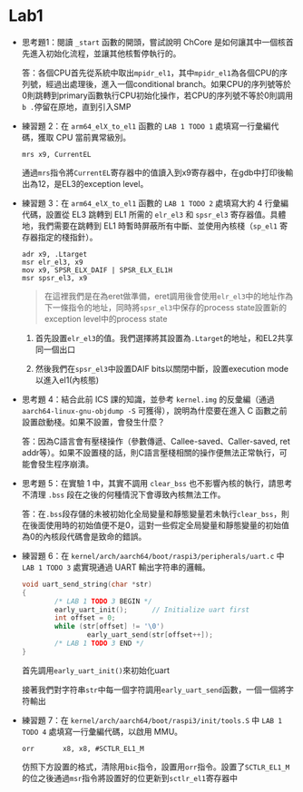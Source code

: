 # Lab1

- 思考題1：閱讀 `_start` 函數的開頭，嘗試說明 ChCore 是如何讓其中一個核首先進入初始化流程，並讓其他核暫停執行的。

  答：各個CPU首先從系統中取出`mpidr_el1`，其中`mpidr_el1`為各個CPU的序列號，經過出處理後，進入一個conditional branch。如果CPU的序列號等於0則跳轉到primary函數執行CPU初始化操作，若CPU的序列號不等於0則調用`b .`停留在原地，直到引入SMP



- 練習題 2：在 `arm64_elX_to_el1` 函數的 `LAB 1 TODO 1` 處填寫一行彙編代碼，獲取 CPU 當前異常級別。

  ```
  mrs x9, CurrentEL
  ```

  通過`mrs`指令將`CurrentEL`寄存器中的值讀入到x9寄存器中，在gdb中打印後輸出為12，是EL3的exception level。



- 練習題 3：在 `arm64_elX_to_el1` 函數的 `LAB 1 TODO 2` 處填寫大約 4 行彙編代碼，設置從 EL3 跳轉到 EL1 所需的 `elr_el3` 和 `spsr_el3` 寄存器值。具體地，我們需要在跳轉到 EL1 時暫時屏蔽所有中斷、並使用內核棧（`sp_el1` 寄存器指定的棧指針）。

  ```
  adr x9, .Ltarget
  msr elr_el3, x9
  mov x9, SPSR_ELX_DAIF | SPSR_ELX_EL1H
  msr spsr_el3, x9
  ```

  > 在這裡我們是在為eret做準備，eret調用後會使用`elr_el3`中的地址作為下一條指令的地址，同時將`spsr_el3`中保存的process state設置新的exception level中的process state

  1. 首先設置`elr_el3`的值。我們選擇將其設置為`.Ltarget`的地址，和EL2共享同一個出口

  2. 然後我們在`spsr_el3`中設置DAIF bits以關閉中斷，設置execution mode以進入el1(內核態)



- 思考題 4：結合此前 ICS 課的知識，並參考 `kernel.img` 的反彙編（通過 `aarch64-linux-gnu-objdump -S` 可獲得），說明為什麼要在進入 C 函數之前設置啟動棧。如果不設置，會發生什麼？

  答：因為C語言會有壓棧操作（參數傳遞、Callee-saved、Caller-saved, ret addr等）。如果不設置棧的話，則C語言壓棧相關的操作便無法正常執行，可能會發生程序崩潰。



- 思考題 5：在實驗 1 中，其實不調用 `clear_bss` 也不影響內核的執行，請思考不清理 `.bss` 段在之後的何種情況下會導致內核無法工作。

  答：在`.bss`段存儲的未被初始化全局變量和靜態變量若未執行`clear_bss`，則在後面使用時的初始值便不是0，這對一些假定全局變量和靜態變量的初始值為0的內核段代碼會是致命的錯誤。



- 練習題 6：在 `kernel/arch/aarch64/boot/raspi3/peripherals/uart.c` 中 `LAB 1 TODO 3` 處實現通過 UART 輸出字符串的邏輯。

  ```c++
  void uart_send_string(char *str)
  {
          /* LAB 1 TODO 3 BEGIN */
          early_uart_init();      // Initialize uart first
          int offset = 0;
          while (str[offset] != '\0') 
                  early_uart_send(str[offset++]);
          /* LAB 1 TODO 3 END */
  }
  ```

  首先調用`early_uart_init()`來初始化uart

  接著我們對字符串`str`中每一個字符調用`early_uart_send`函數，一個一個將字符輸出



- 練習題 7：在 `kernel/arch/aarch64/boot/raspi3/init/tools.S` 中 `LAB 1 TODO 4` 處填寫一行彙編代碼，以啟用 MMU。

  ```
  orr		x8, x8, #SCTLR_EL1_M
  ```

  仿照下方設置的格式，清除用`bic`指令，設置用`orr`指令。設置了`SCTLR_EL1_M`的位之後通過`msr`指令將設置好的位更新到`sctlr_el1`寄存器中

